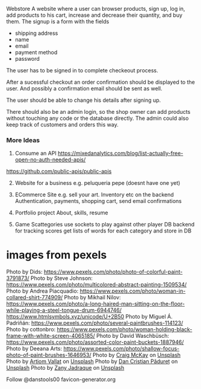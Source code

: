 Webstore
A website where a user can browser products, sign up, log in, add products to his cart, increase and decrease their quantity, and buy them.
The signup is a form with the fields
- shipping address
- name
- email
- payment method
- password

The user has to be signed in to complete checkeout process.

After a sucessful checkout an order confirmation should be displayed to the user. And possibly a confirmation email should be sent as well.

The user should be able to change his details after signing up.

There should also be an admin login, so the shop owner can add products without touching any code or the database directly.
The admin could also keep track of customers and orders this way.



### More Ideas 
1. Consume an API
https://mixedanalytics.com/blog/list-actually-free-open-no-auth-needed-apis/

https://github.com/public-apis/public-apis


2. Website for a business
e.g. peluqueria pepe (doesnt have one yet)

3. ECommerce Site
e.g. sell your art. Inventory etc on the backend
Authentication, payments, shopping cart, send email confirmations

4. Portfolio project
About, skills, resume

5. Game
Scattegories
use sockets to play against other player
DB backend for tracking scores
get lists of words for each category and store in DB

# images from pexels
Photo by Dids: https://www.pexels.com/photo/photo-of-colorful-paint-3791873/
Photo by Steve Johnson: https://www.pexels.com/photo/multicolored-abstract-painting-1509534/
Photo by Andrea Piacquadio: https://www.pexels.com/photo/woman-in-collared-shirt-774909/
Photo by Mikhail Nilov: https://www.pexels.com/photo/a-long-haired-man-sitting-on-the-floor-while-playing-a-steel-tongue-drum-6944746/
https://www.htmlsymbols.xyz/unicode/U+2B50
Photo by Miguel Á. Padriñán: https://www.pexels.com/photo/several-paintbrushes-114123/
Photo by cottonbro: https://www.pexels.com/photo/woman-holding-black-frame-with-white-screen-4065185/
Photo by David Waschbüsch: https://www.pexels.com/photo/assorted-color-paint-buckets-1887946/
Photo by Deeana Arts: https://www.pexels.com/photo/shallow-focus-photo-of-paint-brushes-1646953/
Photo by <a href="https://unsplash.com/@bigbeardweebeard?utm_source=unsplash&utm_medium=referral&utm_content=creditCopyText">Craig McKay</a> on <a href="https://unsplash.com/s/photos/smiling-person?utm_source=unsplash&utm_medium=referral&utm_content=creditCopyText">Unsplash</a>
Photo by <a href="https://unsplash.com/@virussinside?utm_source=unsplash&utm_medium=referral&utm_content=creditCopyText">Artiom Vallat</a> on <a href="https://unsplash.com/s/photos/paint?utm_source=unsplash&utm_medium=referral&utm_content=creditCopyText">Unsplash</a>
Photo by <a href="https://unsplash.com/@dancristianpaduret?utm_source=unsplash&utm_medium=referral&utm_content=creditCopyText">Dan Cristian Pădureț</a> on <a href="https://unsplash.com/s/photos/paint?utm_source=unsplash&utm_medium=referral&utm_content=creditCopyText">Unsplash</a>
  Photo by <a href="https://unsplash.com/@jenrielzany?utm_source=unsplash&utm_medium=referral&utm_content=creditCopyText">Zany Jadraque</a> on <a href="https://unsplash.com/s/photos/drawing-block?utm_source=unsplash&utm_medium=referral&utm_content=creditCopyText">Unsplash</a>
  
Follow @danstools00 favicon-generator.org
